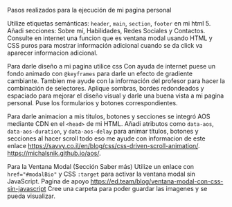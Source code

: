 Pasos realizados para la ejecución de mi pagina personal

Utilize etiquetas semánticas: `header`, `main`, `section`, `footer` en mi html 5.
Añadi secciones: Sobre mí, Habilidades, Redes Sociales y Contactos.
Consulte en internet una funcion que es ventana modal usando HTML y CSS puros para mostrar información adicional cuando se da click va aparecer informacion adicional.

Para darle diseño a mi pagina utilice css
Con ayuda de internet puese un fondo animado con `@keyframes` para darle un efecto de gradiente cambiante.
Tambien me ayude con la información del profesor para hacer la combinación de selectores.
Aplique sombras, bordes redondeados y espaciado para mejorar el diseño visual y darle una buena vista a mi pagina personal.
Puse los formularios y botones correspondientes.

Para darle animacion a mis titulos, botones y secciones se integró AOS mediante CDN en el `<head>` de mi HTML.
Añadi atributos como `data-aos`, `data-aos-duration`, y `data-aos-delay` para animar títulos, botones y secciones al hacer scroll todo eso me ayude con informacion de este enlace https://savvy.co.il/en/blog/css/css-driven-scroll-animation/.
https://michalsnik.github.io/aos/.

Para la Ventana Modal (Sección Saber más) 
Utilize un enlace con `href="#modalBio"` y CSS `:target` para activar la ventana modal sin JavaScript.
Pagina de apoyo https://ed.team/blog/ventana-modal-con-css-sin-javascript
Cree una carpeta para poder guardar las imagenes y se pueda visualizar.

